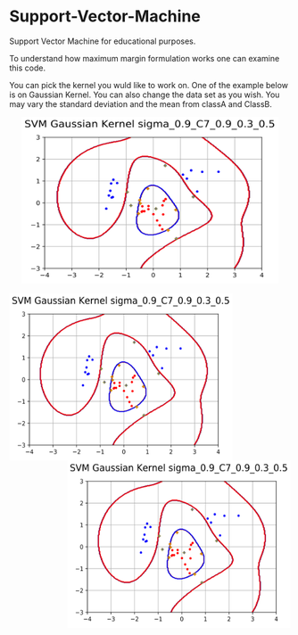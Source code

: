 # Support-Vector-Machine
Support Vector Machine for educational purposes.

To understand how maximum margin formulation works one can examine this code.

You can pick the kernel you wuld like to work on. One of the example below is on Gaussian Kernel. You can also change the data set as you wish. You may vary the standard deviation and the mean from classA and ClassB.

<p align="center">
  <img width="460" height="300" src="https://github.com/EzgiKorkmaz/Support-Vector-Machine/blob/master/C_7.png">
</p>


<img align="left" width="400" height="300" src="https://github.com/EzgiKorkmaz/Support-Vector-Machine/blob/master/C_7.png"> <img align="right" width="400" height="300" src="https://github.com/EzgiKorkmaz/Support-Vector-Machine/blob/master/C_7.png">
